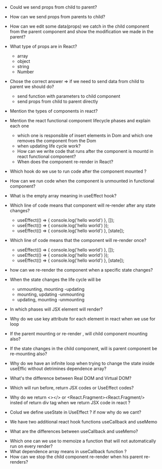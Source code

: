 - Could we send props from child to parent?
- How can we send props from parents to child?
- How can we edit some data(props) we catch in the child component from the parent component and show the modification we made in the parent?
- What type of props are in React? 
  - array 
  - object 
  - string 
  - Number

- Chose the correct answer => if we need to send data from child to parent we should do?
  - send function with parameters to child component 
  - send props from child to parent directly
  
- Mention the types of components in react?
- Mention the react functional component lifecycle phases and explain each one
  - which one is responsible of insert elements in Dom and which one removes the component from the Dom
  - when updating life cycle work?
  - How can we write code that runs after the component is mountd in react functional component?
  - When does the component re-render in React?

- Which hook do we use to run code after the component mounted ?
- How can we run code when the component is unmounted in functional component?
- What is the empty array meaning in useEffect hook?
- Which line of code means that component will re-render after any state changes?
  - useEffect(() => { console.log('hello world') }, []);
  - useEffect(() => { console.log('hello world') });
  - useEffect(() => { console.log('hello world') }, [state]);
- Which line of code means that the component will re-render once?
  - useEffect(() => { console.log('hello world') }, []);
  - useEffect(() => { console.log('hello world') });
  - useEffect(() => { console.log('hello world') }, [state]);
- how can we re-render the component when a specific state changes?
- When the state changes the life cycle will be
  - unmounting, mounting -updating
  - mounting, updating -unmounting
  - updating, mounting -unmounting
- In which phases will JSX element will render?
- Why do we use key attribute for each element in react when we use for loop
- If the parent mounting or re-render , will child component mounting also? 
- If the state changes in the child component, will is parent component be re-mounting also?
- Why do we have an infinite loop when trying to change the state inside useEffic without detrimines dependence array?
- What's the difference between Real DOM and Virtual DOM?
- Which will run before, return JSX codes or UseEffect codes?
- Why do we return <></> or <React.Fragment><React.Fragment/> insted of return div tag when we return JSX code in react ?
- Colud we define useState in UseEffect ? if now why do we cant?
- We have two additional react hook functions useCallback and useMemo
- What are the differences between useCallback and useMemo?
* Which one can we use to memoize a function that will not automatically run on every render?
* What dependence array means in useCallback function ? 
* How can we stop the child component re-render when his parent re-renders?
